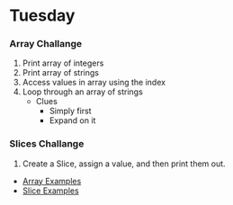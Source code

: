     
# Tuesday

### Array Challange 

1. Print array of integers
2. Print array of strings 
3. Access values in array using the index
4. Loop through an array of strings 
	* Clues 
		* Simply first 
		* Expand on it 
    
### Slices Challange

1. Create a Slice, assign a value, and then print them out. 

   
* [Array Examples](../arrays)
* [Slice Examples](../slices)


